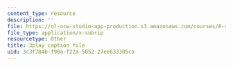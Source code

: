```yaml
---
content_type: resource
description: ''
file: https://ol-ocw-studio-app-production.s3.amazonaws.com/courses/8-421-atomic-and-optical-physics-i-spring-2014/3c3f784bf90af22a505227ee633305ca_NOE2GDmSbDQ.srt
file_type: application/x-subrip
resourcetype: Other
title: 3play caption file
uid: 3c3f784b-f90a-f22a-5052-27ee633305ca
---
```

